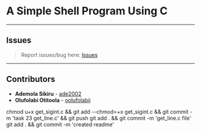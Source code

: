 # A Simple Shell Program Using C

---

## Issues

> Report issues/bug here: [Issues](https://github.com/oolufolabii/simple_shell/issues)

---

## Contributors

+ **Ademola Sikiru** - [ade2002](https://github.com/Ade2002/)
+ **Olufolabi Otitoola** - [oolufolabii](github.com/oolufolabii/)


chmod u+x get_sigint.c && git add --chmod=+x get_sigint.c && git commit -m 'task 23 get_line.c' && git push
git add .  && git commit -m 'get_line.c file'
git add . && git commit -m 'created readme'
